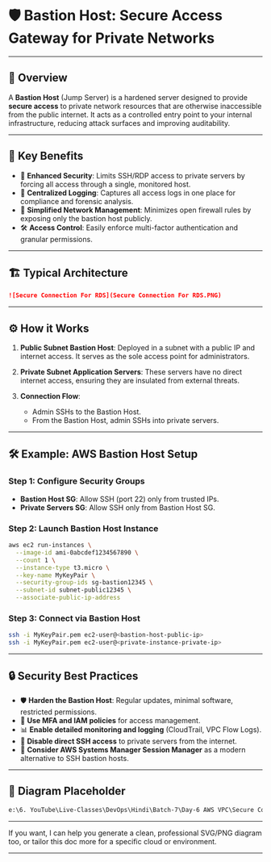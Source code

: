 # 🛡️ Bastion Host: Secure Access Gateway for Private Networks

---

## 📖 Overview

A **Bastion Host** (Jump Server) is a hardened server designed to provide **secure access** to private network resources that are otherwise inaccessible from the public internet. It acts as a controlled entry point to your internal infrastructure, reducing attack surfaces and improving auditability.

---

## 🔑 Key Benefits

* 🔐 **Enhanced Security**: Limits SSH/RDP access to private servers by forcing all access through a single, monitored host.
* 📜 **Centralized Logging**: Captures all access logs in one place for compliance and forensic analysis.
* 🔄 **Simplified Network Management**: Minimizes open firewall rules by exposing only the bastion host publicly.
* 🛠️ **Access Control**: Easily enforce multi-factor authentication and granular permissions.

---

## 🏗️ Typical Architecture

```markdown
![Secure Connection For RDS](Secure Connection For RDS.PNG)

```

---

## ⚙️ How it Works

1. **Public Subnet Bastion Host**:
   Deployed in a subnet with a public IP and internet access. It serves as the sole access point for administrators.

2. **Private Subnet Application Servers**:
   These servers have no direct internet access, ensuring they are insulated from external threats.

3. **Connection Flow**:

   * Admin SSHs to the Bastion Host.
   * From the Bastion Host, admin SSHs into private servers.

---

## 🛠️ Example: AWS Bastion Host Setup

### Step 1: Configure Security Groups

* **Bastion Host SG**: Allow SSH (port 22) only from trusted IPs.
* **Private Servers SG**: Allow SSH only from Bastion Host SG.

### Step 2: Launch Bastion Host Instance

```bash
aws ec2 run-instances \
  --image-id ami-0abcdef1234567890 \
  --count 1 \
  --instance-type t3.micro \
  --key-name MyKeyPair \
  --security-group-ids sg-bastion12345 \
  --subnet-id subnet-public12345 \
  --associate-public-ip-address
```

### Step 3: Connect via Bastion Host

```bash
ssh -i MyKeyPair.pem ec2-user@<bastion-host-public-ip>
ssh -i MyKeyPair.pem ec2-user@<private-instance-private-ip>
```

---

## 🔒 Security Best Practices

* 🛡️ **Harden the Bastion Host**: Regular updates, minimal software, restricted permissions.
* 🔐 **Use MFA and IAM policies** for access management.
* 📊 **Enable detailed monitoring and logging** (CloudTrail, VPC Flow Logs).
* 🚫 **Disable direct SSH access** to private servers from the internet.
* 🧩 **Consider AWS Systems Manager Session Manager** as a modern alternative to SSH bastion hosts.

---

## 📌 Diagram Placeholder

```markdown
e:\6. YouTube\Live-Classes\DevOps\Hindi\Batch-7\Day-6 AWS VPC\Secure Connection For RDS.PNG
```

---

If you want, I can help you generate a clean, professional SVG/PNG diagram too, or tailor this doc more for a specific cloud or environment.

---

